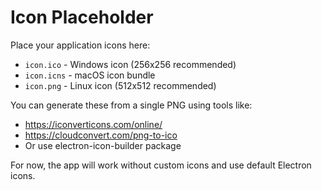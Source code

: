 # Icon Placeholder

Place your application icons here:

- `icon.ico` - Windows icon (256x256 recommended)
- `icon.icns` - macOS icon bundle
- `icon.png` - Linux icon (512x512 recommended)

You can generate these from a single PNG using tools like:
- https://iconverticons.com/online/
- https://cloudconvert.com/png-to-ico
- Or use electron-icon-builder package

For now, the app will work without custom icons and use default Electron icons.
